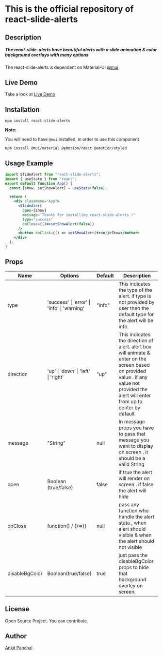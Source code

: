 # This is the official repository of react-slide-alerts

## Description

##### The react-slide-alerts have beautiful alerts with a slide animation & color background overlays with many options
The react-slide-alerts is dependent on Material-UI  [@mui](https://mui.com)
## Live Demo

Take a look at [Live Demo](http://hamidreza-nateghi.github.io/mui-button)

## Installation

```shell
npm install react-slide-alerts
```

**Note:**

You will need to have `@mui` installed, in order to use this component

```shell
npm install @mui/material @emotion/react @emotion/styled
```

## Usage Example

```jsx
import SlideAlert from "react-slide-alerts";
import { useState } from "react";
export default function App() {
  const [show, setShowAlert] = useState(false);

  return (
    <div className="App">
      <SlideAlert
        open={show}
        message="Thanks for installing react-slide-alerts !"
        type="success"
        onClose={()=>setShowAlert(false)}
      />
      <button onClick={() => setShowAlert(true)}>Show</button>
    </div>
  );
}

```

## Props

| Name  | Options  | Default | Description  |
| ----- | --------- | --------- | --------- |
| type | 'success' \| 'error' \| 'info' \| 'warning' | "info" | This indicates the type of the alert. if type is not provided by user then the default type for the alert will be info. |
| direction | 'up' \| 'down' \| 'left' \| 'right' | "up" | This indicates the direction of alert. alert box will animate & enter on the screen based on provided value . if any value not provided the alert will enter from up to center by default|
| message | "String" | null | In message props you have to pass that message you want to display on screen . it should be a valid String|
| open | Boolean (true/false) | false | if true the alert will render on screen . if false the alert will hide|
| onClose | function() / ()=>{} | null | pass any function who handle the alert state , when alert should visible & when the alert should not visible |
| disableBgColor | Boolean(true/false) | true | just pass the disableBgColor props to hide that background overley on  screen.  |

## License

Open Source Project. You can contribute.

## Author

[Ankit Panchal](http://ankitpanchal.in)
